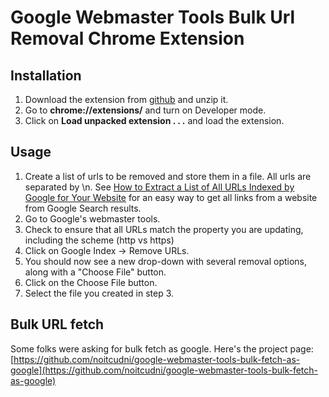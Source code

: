 # Google Webmaster Tools Bulk Url Removal Chrome Extension

## Installation
1.  Download the extension from [github](https://github.com/e-orlov/google-webmaster-tools-bulk-url-removal/archive/master.zip) and unzip it.
2. Go to **chrome://extensions/** and turn on Developer mode.
3. Click on **Load unpacked extension . . .** and load the extension.

## Usage
1. Create a list of urls to be removed and store them in a file. All urls are separated by \n. See [How to Extract a List of All URLs Indexed by Google for Your Website](https://cognitiveseo.com/blog/5714/69-amazing-seo-bookmarklets-to-supercharge-your-internet-marketing/#1-2) for an easy way to get all links from a website from Google Search results.
2. Go to Google's webmaster tools.
3. Check to ensure that all URLs match the property you are updating, including the scheme (http vs https)
4. Click on Google Index -> Remove URLs.
5. You should now see a new drop-down with several removal options, along with a "Choose File" button.
6. Click on the Choose File button.
7. Select the file you created in step 3.

## Bulk URL fetch
Some folks were asking for bulk fetch as google. Here's the project page: [https://github.com/noitcudni/google-webmaster-tools-bulk-fetch-as-google](https://github.com/noitcudni/google-webmaster-tools-bulk-fetch-as-google)
